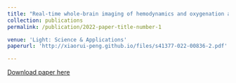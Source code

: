 ```yaml
---
title: "Real-time whole-brain imaging of hemodynamics and oxygenation at micro-vessel resolution with ultrafast wide-field photoacoustic microscopy."
collection: publications
permalink: /publication/2022-paper-title-number-1

venue: 'Light: Science & Applications'
paperurl: 'http://xiaorui-peng.github.io/files/s41377-022-00836-2.pdf'

---
```



[Download paper here](http://xiaorui-peng.github.io/files/s41377-022-00836-2.pdf)


